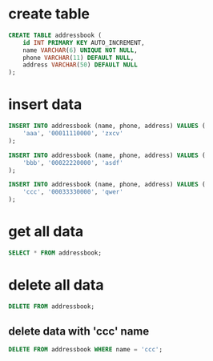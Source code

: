 # create table

```sql
CREATE TABLE addressbook (
	id INT PRIMARY KEY AUTO_INCREMENT,
	name VARCHAR(6) UNIQUE NOT NULL,
	phone VARCHAR(11) DEFAULT NULL,
	address VARCHAR(50) DEFAULT NULL
);
```

# insert data

```sql
INSERT INTO addressbook (name, phone, address) VALUES (
	'aaa', '00011110000', 'zxcv'
);

INSERT INTO addressbook (name, phone, address) VALUES (
	'bbb', '00022220000', 'asdf'
);

INSERT INTO addressbook (name, phone, address) VALUES (
	'ccc', '00033330000', 'qwer'
);
```

# get all data

```sql
SELECT * FROM addressbook;
```

# delete all data

```sql
DELETE FROM addressbook;
```

## delete data with 'ccc' name

```sql
DELETE FROM addressbook WHERE name = 'ccc';
```
